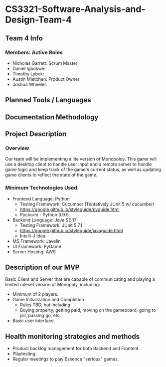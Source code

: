 # CS3321-Software-Analysis-and-Design-Team-4

## Team 4 Info
### Members: Active Roles
* Nicholas Garrett: Scrum Master
* Daniel Igbokwe:
* Timothy Lybek:
* Austin Mietchen: Product Owner
* Joshua Wheeler:

## Planned Tools / Languages

## Documentation Methodology

## Project Description
### Overview
Our team will be implementing a lite version of Monopoloy. This game will use a desktop client to handle user input and a remote server to handle game logic and keep track of the game's current status, as well as updating game clients to reflect the state of the game. 
### Minimum Technologies Used
* Frontend Language: Python
     * Testing Framework: Cucumber (Tentatively JUnit 5 w/ cucumber)
     * https://google.github.io/styleguide/pyguide.html
     * Pycharm - Python 3.9.5
* Backend Language: Java SE 17 
     * Testing Framework: JUnit 5.7.1
     * https://google.github.io/styleguide/javaguide.html
     * Intelli-J Idea
* MS Framework: Javelin
* UI Framework: PyGame
* Server Hosting: AWS

## Description of our MVP
Basic Client and Server that are cabaple of communicating and playing a limited ruleset version of Monopoly, including:
* Minimum of 2 players.
* Game Initialization and Completion.
    * Rules TBD, but including:
    * Buying property, getting paid, moving on the gameboard, going to jail, passing go, etc. 
* Basic user interface.
## Health monitoring strategies and methods
* Product backlog management for both Backend and Frontent.
* Playtesting.
* Regular meetings to play Essence "serious" games.

